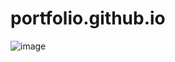 # portfolio.github.io
![image](https://github.com/Yashmenaria1/portfolio.github.io/assets/107399779/a9872b07-0bb5-4dcb-aade-ca58b25cf080)
